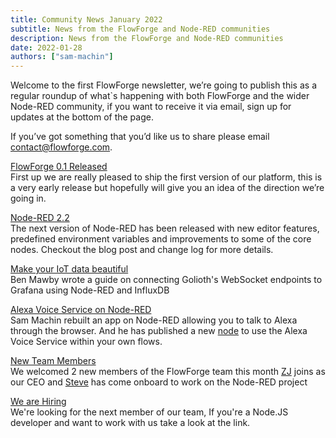 ```yaml
---
title: Community News January 2022
subtitle: News from the FlowForge and Node-RED communities
description: News from the FlowForge and Node-RED communities
date: 2022-01-28
authors: ["sam-machin"]
---
```


Welcome to the first FlowForge newsletter, we’re going to publish this as a regular roundup of what\`s happening with both FlowForge and the wider Node-RED community, if you want to receive it via email, sign up for updates at the bottom of the page.
<!--more-->
If you’ve got something that you’d like us to share please email [contact@flowforge.com](mailto:contact@flowforge.com).

[FlowForge 0.1 Released](https://flowforge.com/blog/flowforge-01-released)  
First up we are really pleased to ship the first version of our platform, this is a very early release but hopefully will give you an idea of the direction we’re going in.

[Node-RED 2.2](https://nodered.org/blog/2022/01/27/version-2-2-released)  
The next version of Node-RED has been released with new editor features, predefined environment variables and improvements to some of the core nodes. Checkout the blog post and change log for more details.

[Make your IoT data beautiful](https://blog.golioth.io/building-iot-dashboards-with-golioth-grafana-and-node-red)  
Ben Mawby wrote a guide on connecting Golioth's WebSocket endpoints to Grafana using Node-RED and InfluxDB

[Alexa Voice Service on Node-RED](https://www.sammachin.com/posts/alexaweb-reborn)  
Sam Machin rebuilt an app on Node-RED allowing you to talk to Alexa through the browser. And he has published a new [node](https://flows.nodered.org/node/@sammachin/node-red-alexa-voice-service) to use the Alexa Voice Service within your own flows.

[New Team Members](https://flowforge.com/blog)  
We welcomed 2 new members of the FlowForge team this month [ZJ](https://flowforge.com/blog/welcome-zj) joins as our CEO and [Steve](https://flowforge.com/blog/welcome-steve) has come onboard to work on the Node-RED project

[We are Hiring]( https://boards.greenhouse.io/flowforge/jobs/4312861004)  
We're looking for the next member of our team, If you're a Node.JS developer and want to work with us take a look at the link.
